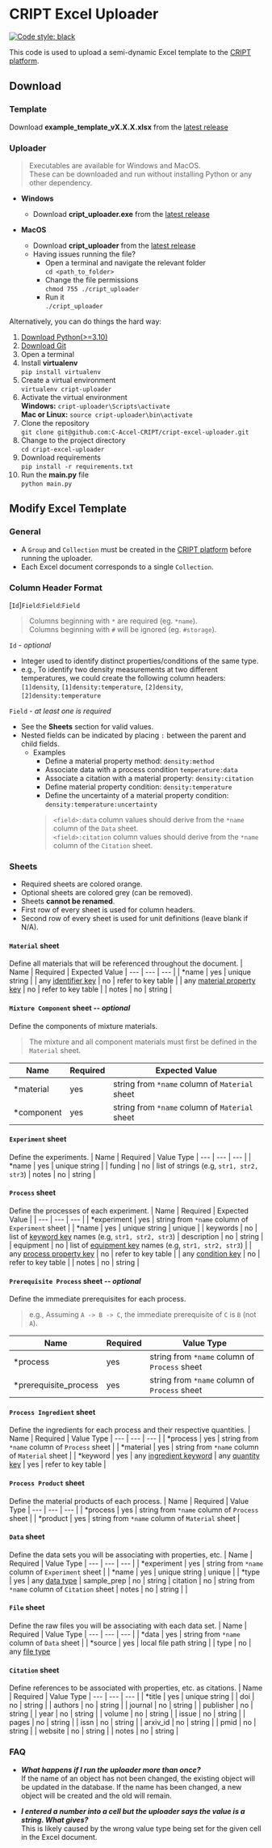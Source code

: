 # CRIPT Excel Uploader
[![Code style: black](https://img.shields.io/badge/code%20style-black-000000.svg)](https://github.com/psf/black)  

This code is used to upload a semi-dynamic Excel template to the [CRIPT platform](https://www.criptapp.org/).


## Download

### Template
Download **example_template_vX.X.X.xlsx** from the [latest release](https://github.com/C-Accel-CRIPT/cript-excel-uploader/releases)

### Uploader
> Executables are available for Windows and MacOS.  
> These can be downloaded and run without installing Python or any other dependency.

- **Windows**
    - Download **cript_uploader.exe** from the [latest release](https://github.com/C-Accel-CRIPT/cript-excel-uploader/releases)

- **MacOS** 
    - Download **cript_uploader** from the [latest release](https://github.com/C-Accel-CRIPT/cript-excel-uploader/releases)
    - Having issues running the file?
        - Open a terminal and navigate the relevant folder  
        `cd <path_to_folder>`
        - Change the file permissions  
        `chmod 755 ./cript_uploader`
        - Run it  
        `./cript_uploader`

Alternatively, you can do things the hard way:

1. [Download Python(>=3.10)](https://www.python.org/)
2. [Download Git](https://git-scm.com/downloads)
3. Open a terminal
4. Install **virtualenv**  
`pip install virtualenv`
5. Create a virtual environment  
`virtualenv cript-uploader`
6. Activate the virtual environment  
**Windows:** `cript-uploader\Scripts\activate`  
**Mac or Linux:** `source cript-uploader\bin\activate`
7. Clone the repository  
`git clone git@github.com:C-Accel-CRIPT/cript-excel-uploader.git`
8. Change to the project directory  
`cd cript-excel-uploader`
9. Download requirements  
`pip install -r requirements.txt`
10. Run the **main.py** file  
`python main.py`


## Modify Excel Template
### General
- A `Group` and `Collection` must be created in the [CRIPT platform](https://www.criptapp.org/) before running the uploader.
- Each Excel document corresponds to a single `Collection`.

### Column Header Format
[`Id`]`Field`:`Field`:`Field`
> Columns beginning with `*` are required (eg. `*name`).  
> Columns beginning with `#` will be ignored (eg. `#storage`).  

`Id` - *optional*
- Integer used to identify distinct properties/conditions of the same type.
- e.g., To identify two density measurements at two different temperatures, we could create the following column headers: `[1]density`, `[1]density:temperature`, `[2]density`, `[2]density:temperature`

`Field` - *at least one is required*
- See the **Sheets** section for valid values.
- Nested fields can be indicated by placing `:` between the parent and child fields.
    - Examples
        - Define a material property method: `density:method`
        - Associate data with a process condition `temperature:data`
        - Associate a citation with a material property: `density:citation`
        - Define material property condition: `density:temperature`
        - Define the uncertainty of a material property condition: `density:temperature:uncertainty`
        > `<field>:data` column values should derive from the `*name` column of the `Data` sheet.  
        > `<field>:citation` column values should derive from the `*name` column of the `Citation` sheet.

### Sheets
- Required sheets are colored orange.
- Optional sheets are colored grey (can be removed).
- Sheets **cannot be renamed**.
- First row of every sheet is used for column headers.
- Second row of every sheet is used for unit definitions (leave blank if N/A).

#### `Material` sheet
Define all materials that will be referenced throughout the document.
| Name | Required | Expected Value
| --- | --- | --- |
| *name | yes | unique string |
| any [identifier key](https://criptapp.org/docs/datamodel) | no | refer to key table |
| any [material property key](https://criptapp.org/docs/datamodel) | no | refer to key table |
| notes | no | string |

#### `Mixture Component` sheet -- *optional*
Define the components of mixture materials.   
> The mixture and all component materials must first be defined in the `Material` sheet.

| Name | Required | Expected Value
| --- | --- | --- |
| *material | yes | string from `*name` column of `Material` sheet |
| *component | yes | string from `*name` column of `Material` sheet | 

#### `Experiment` sheet
Define the experiments.
| Name | Required | Value Type
| --- | --- | --- |
| *name | yes | unique string |
| funding | no | list of strings (e.g, `str1, str2, str3`)
| notes | no | string |

#### `Process` sheet
Define the processes of each experiment.
| Name | Required | Expected Value |
| --- | --- | --- |
| *experiment | yes | string from `*name` column of `Experiment` sheet |
| *name | yes | unique string | unique |
| keywords | no | list of [keyword key](https://criptapp.org/docs/datamodel) names (e.g, `str1, str2, str3`)
| description | no | string |
| equipment | no | list of [equipment key](https://criptapp.org/docs/datamodel) names (e.g, `str1, str2, str3`) |
| any [process property key](https://criptapp.org/docs/datamodel) | no | refer to key table |
| any [condition key](https://criptapp.org/docs/datamodel) | no | refer to key table |
| notes | no | string |

#### `Prerequisite Process` sheet -- *optional*
Define the immediate prerequisites for each process.
> e.g., Assuming `A -> B -> C`, the immediate prerequisite of `C` is `B` (not `A`).  

| Name | Required | Value Type
| --- | --- | --- |
| *process | yes | string from `*name` column of `Process` sheet |
| *prerequisite_process | yes | string from `*name` column of `Process` sheet |

#### `Process Ingredient` sheet
Define the ingredients for each process and their respective quantities.
| Name | Required | Value Type
| --- | --- | --- |
| *process | yes | string from `*name` column of `Process` sheet |
| *material | yes | string from `*name` column of `Material` sheet |
| *keyword | yes | any [ingredient keyword](https://criptapp.org/docs/datamodel)
| any [quantity key](https://criptapp.org/docs/datamodel) | yes | refer to key table |

#### `Process Product` sheet
Define the material products of each process.
| Name | Required | Value Type
| --- | --- | --- |
| *process | yes | string from `*name` column of `Process` sheet |
| *product | yes | string from `*name` column of `Material` sheet |

#### `Data` sheet
Define the data sets you will be associating with properties, etc.
| Name | Required | Value Type
| --- | --- | --- |
| *experiment | yes | string from `*name` column of `Experiment` sheet |
| *name | yes | unique string | unique |
| *type | yes | any [data type](https://criptapp.org/docs/datamodel)
| sample_prep | no | string
| citation | no | string from `*name` column of `Citation` sheet
| notes | no | string | |

#### `File` sheet
Define the raw files you will be associating with each data set.
| Name | Required | Value Type
| --- | --- | --- |
| *data | yes | string from `*name` column of `Data` sheet |
| *source | yes | local file path string |
| type | no | any [file type](https://criptapp.org/docs/datamodel)

#### `Citation` sheet
Define references to be associated with properties, etc. as citations.
| Name | Required | Value Type
| --- | --- | --- |
| *title | yes | unique string |
| doi | no | string |
| authors | no | string |
| journal | no | string |
| publisher | no | string |
| year | no | string |
| volume | no | string |
| issue | no | string |
| pages | no | string |
| issn | no | string |
| arxiv_id | no | string |
| pmid | no | string |
| website | no | string |
| notes | no | string |

### FAQ
- ***What happens if I run the uploader more than once?***  
  If the name of an object has not been changed, the existing object will be updated in the database. If the name has been changed, a new object will be created and the old will remain.

- ***I entered a number into a cell but the uploader says the value is a string. What gives?***  
  This is likely caused by the wrong value type being set for the given cell in the Excel document.